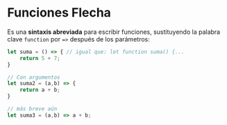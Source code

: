 # Funciones Flecha
Es una **sintaxis abreviada** para escribir funciones, sustituyendo la palabra clave `function` por `=>` después de los parámetros:

```javascript
let suma = () => { // igual que: let function suma() {...
    return 5 + 7;
}

// Con argumentos
let suma2 = (a,b) => {
    return a + b;
}

// más breve aún
let suma3 = (a,b) => a + b;
```

